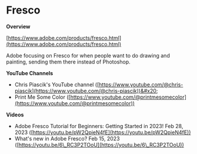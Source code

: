 # Fresco

**Overview**

[https://www.adobe.com/products/fresco.html](https://www.adobe.com/products/fresco.html)

Adobe focusing on Fresco for when people want to do drawing and painting, sending them there instead of Photoshop.

**YouTube Channels**

* Chris Piascik's YouTube channel ([https://www.youtube.com/@chris-piascik](https://www.youtube.com/@chris-piascik))&#x20;
* Print Me Some Color ([https://www.youtube.com/@printmesomecolor](https://www.youtube.com/@printmesomecolor))

**Videos**

* Adobe Fresco Tutorial for Beginners: Getting Started in 2023! Feb 28, 2023 ([https://youtu.be/pW2QpieN4fE](https://youtu.be/pW2QpieN4fE))
* What's new in Adobe Fresco? Feb 15, 2023 ([https://youtu.be/6\_RC3P2TOoU](https://youtu.be/6\_RC3P2TOoU))
